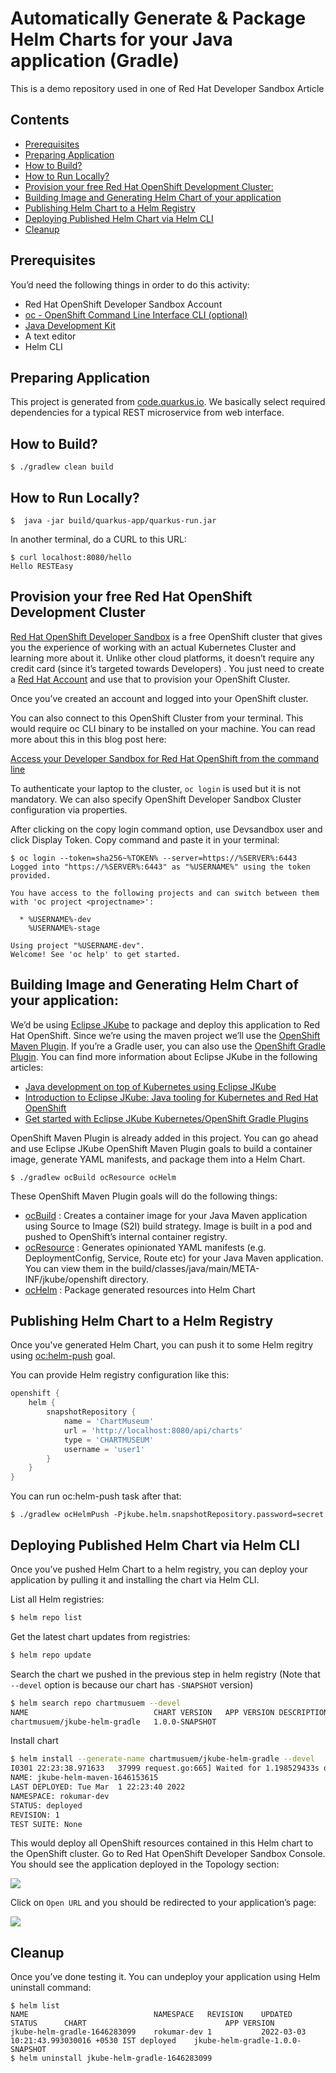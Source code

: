 # Automatically Generate & Package Helm Charts for your Java application (Gradle)

This is a demo repository used in one of Red Hat Developer Sandbox Article

## Contents
- [Prerequisites](#prerequisites)
- [Preparing Application](#preparing-application)
- [How to Build?](#how-to-build)
- [How to Run Locally?](#how-to-run-locally)
- [Provision your free Red Hat OpenShift Development Cluster:](#provision-your-free-red-hat-openshift-development-cluster)
- [Building Image and Generating Helm Chart of your application](#building-image-and-generating-helm-chart-of-your-application)
- [Publishing Helm Chart to a Helm Registry](#publishing-helm-chart-to-a-helm-registry)
- [Deploying Published Helm Chart via Helm CLI](#deploying-published-helm-chart-via-helm-cli)
- [Cleanup](#cleanup)


## Prerequisites
You’d need the following things in order to do this activity:
- Red Hat OpenShift Developer Sandbox Account
- [oc - OpenShift Command Line Interface CLI (optional)](https://developers.redhat.com/blog/2021/04/21/access-your-developer-sandbox-for-red-hat-openshift-from-the-command-line#first_stop__the_openshift_dashboard)
- [Java Development Kit](https://adoptopenjdk.net/)
- A text editor
- Helm CLI

## Preparing Application
This project is generated from [code.quarkus.io](https://code.quarkus.io/). We basically select required dependencies for a typical REST microservice from web interface.

## How to Build?
```shell
$ ./gradlew clean build
```

## How to Run Locally?
```shell
$  java -jar build/quarkus-app/quarkus-run.jar
```
In another terminal, do a CURL to this URL:

```shell
$ curl localhost:8080/hello
Hello RESTEasy
```

## Provision your free Red Hat OpenShift Development Cluster
[Red Hat OpenShift Developer Sandbox](https://developers.redhat.com/developer-sandbox) is a free OpenShift cluster that gives you the experience of working with an actual Kubernetes Cluster and learning more about it. Unlike other cloud platforms, it doesn’t require any credit card (since it’s targeted towards Developers) . You just need to create a [Red Hat Account](https://sso.redhat.com/auth/realms/redhat-external/login-actions/registration?client_id=rhd-web&tab_id=lsjXrypZMMk) and use that to provision your OpenShift Cluster.

Once you’ve created an account and logged into your OpenShift cluster.

You can also connect to this OpenShift Cluster from your terminal. This would require oc CLI binary to be installed on your machine. You can read more about this in this blog post here:

[Access your Developer Sandbox for Red Hat OpenShift from the command line](https://developers.redhat.com/blog/2021/04/21/access-your-developer-sandbox-for-red-hat-openshift-from-the-command-line#)

To authenticate your laptop to the cluster, `oc login` is used but it is not mandatory. We can also specify OpenShift Developer Sandbox Cluster configuration via properties.

After clicking on the copy login command option, use Devsandbox user and click Display Token. Copy command and paste it in your terminal:

```shell
$ oc login --token=sha256~%TOKEN% --server=https://%SERVER%:6443
Logged into "https://%SERVER%:6443" as "%USERNAME%" using the token provided.

You have access to the following projects and can switch between them with 'oc project <projectname>':

  * %USERNAME%-dev
    %USERNAME%-stage

Using project "%USERNAME-dev".
Welcome! See 'oc help' to get started.
```

## Building Image and Generating Helm Chart of your application:
We’d be using [Eclipse JKube](https://github.com/eclipse/jkube) to package and deploy this application to Red Hat OpenShift. Since we’re using the maven project we’ll use the [OpenShift Maven Plugin](https://www.eclipse.org/jkube/docs/openshift-maven-plugin). If you’re a Gradle user, you can also use the [OpenShift Gradle Plugin](https://www.eclipse.org/jkube/docs/openshift-gradle-plugin). You can find more information about Eclipse JKube in the following articles:

- [Java development on top of Kubernetes using Eclipse JKube](https://developers.redhat.com/blog/2020/08/24/java-development-on-top-of-kubernetes-using-eclipse-jkube)
- [Introduction to Eclipse JKube: Java tooling for Kubernetes and Red Hat OpenShift](https://developers.redhat.com/blog/2020/01/28/introduction-to-eclipse-jkube-java-tooling-for-kubernetes-and-red-hat-openshift?source=sso)
- [Get started with Eclipse JKube Kubernetes/OpenShift Gradle Plugins ](https://developers.redhat.com/articles/2021/12/09/get-started-gradle-plugins-eclipse-jkube)

OpenShift Maven Plugin is already added in this project. You can go ahead and use Eclipse JKube OpenShift Maven Plugin goals to build a container image, generate YAML manifests, and package them into a Helm Chart.

```shell
$ ./gradlew ocBuild ocResource ocHelm
```

These OpenShift Maven Plugin goals will do the following things:
- [ocBuild](https://www.eclipse.org/jkube/docs/openshift-gradle-plugin#jkubeBuild) : Creates a container image for your Java Maven application using Source to Image (S2I) build strategy. Image is built in a pod and pushed to OpenShift’s internal container registry.
- [ocResource](https://www.eclipse.org/jkube/docs/openshift-gradle-plugin#jkubeResource) : Generates opinionated YAML manifests (e.g. DeploymentConfig, Service, Route etc) for your Java Maven application. You can view them in the build/classes/java/main/META-INF/jkube/openshift directory.
- [ocHelm](https://www.eclipse.org/jkube/docs/openshift-gradle-plugin#jkubeHelm) : Package generated resources into Helm Chart

## Publishing Helm Chart to a Helm Registry

Once you've generated Helm Chart, you can push it to some Helm regitry using [oc:helm-push](https://www.eclipse.org/jkube/docs/openshift-maven-plugin#jkube:helm-push) goal.

You can provide Helm registry configuration like this:
```groovy
openshift {
    helm {
        snapshotRepository {
            name = 'ChartMuseum'
            url = 'http://localhost:8080/api/charts'
            type = 'CHARTMUSEUM'
            username = 'user1'
        }
    }
}
```
You can run oc:helm-push task after that:
```shell
$ ./gradlew ocHelmPush -Pjkube.helm.snapshotRepository.password=secret
```

## Deploying Published Helm Chart via Helm CLI
Once you’ve pushed Helm Chart to a helm registry, you can deploy your application by pulling it and installing the chart via Helm CLI.

List all Helm registries:
```sh
$ helm repo list
```
Get the latest chart updates from registries:
```sh
$ helm repo update 
```
Search the chart we pushed in the previous step in helm registry (Note that `--devel` option is because our chart has `-SNAPSHOT` version)
```sh
$ helm search repo chartmusuem --devel
NAME                         	CHART VERSION 	APP VERSION	DESCRIPTION
chartmusuem/jkube-helm-gradle	1.0.0-SNAPSHOT	           	           
```
Install chart
```sh
$ helm install --generate-name chartmusuem/jkube-helm-gradle --devel
I0301 22:23:38.971633   37999 request.go:665] Waited for 1.198529433s due to client-side throttling, not priority and fairness, request: GET:https://api.sandbox.openshiftapps.com:6443/apis/security.openshift.io/v1?timeout=32s
NAME: jkube-helm-maven-1646153615
LAST DEPLOYED: Tue Mar  1 22:23:40 2022
NAMESPACE: rokumar-dev
STATUS: deployed
REVISION: 1
TEST SUITE: None
```

This would deploy all OpenShift resources contained in this Helm chart to the OpenShift cluster. Go to Red Hat OpenShift Developer Sandbox Console. You should see the application deployed in the Topology section:

<img src="./screenshots/openshift-topology.png" />

Click on `Open URL` and you should be redirected to your application’s page:

<img src="./screenshots/application-deployed-page.png" />

## Cleanup
Once you’ve done testing it. You can undeploy your application using Helm uninstall command:
```shell
$ helm list
NAME                        	NAMESPACE  	REVISION	UPDATED                                	STATUS  	CHART                           	APP VERSION
jkube-helm-gradle-1646283099	rokumar-dev	1       	2022-03-03 10:21:43.993030016 +0530 IST	deployed	jkube-helm-gradle-1.0.0-SNAPSHOT
$ helm uninstall jkube-helm-gradle-1646283099
```

